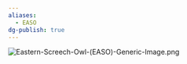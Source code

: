```yaml
---
aliases:
  - EASO
dg-publish: true
---
```

![Eastern-Screech-Owl-(EASO)-Generic-Image.png](../../Admin/Attachments/Eastern-Screech-Owl-(EASO)-Generic-Image.png)